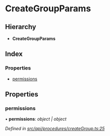 # CreateGroupParams

## Hierarchy

* **CreateGroupParams**

## Index

### Properties

* [permissions](creategroupparams.md#permissions)

## Properties

### permissions

• **permissions**: _object \| object_

_Defined in_ [_src/api/procedures/createGroup.ts:25_](https://github.com/PolymathNetwork/polymesh-sdk/blob/959efb76/src/api/procedures/createGroup.ts#L25)

